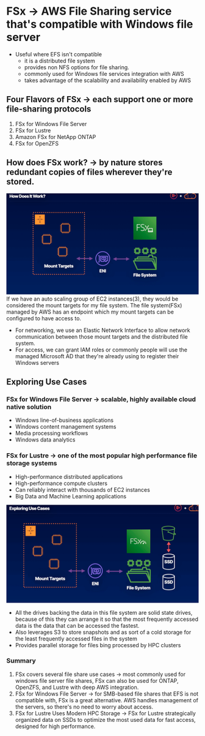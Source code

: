 # FSx -> AWS File Sharing service that's compatible with Windows file server

- Useful where EFS isn't compatible
  - it is a distributed file system 
  - provides non NFS options for file sharing.
  - commonly used for Windows file services integration with AWS
  - takes advantage of the scalability and availability enabled by AWS

## Four Flavors of FSx -> each support one or more file-sharing protocols
1. FSx for Windows File Server
2. FSx for Lustre
3. Amazon FSx for NetApp ONTAP
4. FSx for OpenZFS

## How does FSx work? -> by nature stores redundant copies of files wherever they're stored.
![alt text](fsx-how-it-works.png)
If we have an auto scaling group of EC2 instances(3), they would be considered the mount targets for my file system. The file system(FSx) managed by AWS has an endpoint which my mount targets can be configured to have access to. 
  - For networking, we use an Elastic Network Interface to allow network communication between those mount targets and the distributed file system. 
  - For access, we can grant IAM roles or commonly people will use the managed Microsoft AD that they're already using to register their Windows servers

## Exploring Use Cases 
### FSx for Windows File Server -> scalable, highly available cloud native solution
- Windows line-of-business applications
- Windows content management systems
- Media processing workflows
- Windows data analytics

### FSx for Lustre -> one of the most popular high performance file storage systems

- High-performance distributed applications
- High-performance compute clusters
- Can reliably interact with thousands of EC2 instances
- Big Data and Machine Learning applications

![alt text](fsx-lustre.png)
- All the drives backing the data in this file system are solid state drives, because of this they can arrange it so that the most frequently accessed data is the data that can be accessed the fastest.
- Also leverages S3 to store snapshots and as sort of a cold storage for the least frequently accessed files in the system
- Provides parallel storage for files bing processed by HPC clusters

### Summary
1. FSx covers several file share use cases -> most commonly used for windows file server file shares, FSx can also be used for ONTAP, OpenZFS, and Lustre with deep AWS integration.
2. FSx for Windows File Server -> for SMB-based file shares that EFS is not compatible with, FSx is a great alternative. AWS handles management of the servers, so there's no need to worry about access.
3. FSx for Lustre Uses Modern HPC Storage -> FSx for Lustre strategically organized data on SSDs to optimize the most used data for fast access, designed for high performance.

